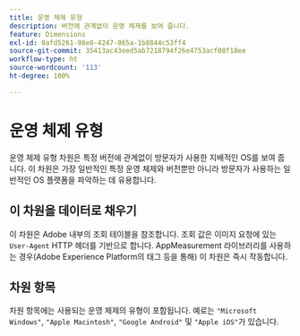```yaml
---
title: 운영 체제 유형
description: 버전에 관계없이 운영 체제를 보여 줍니다.
feature: Dimensions
exl-id: 0afd5261-98e8-4247-865a-1b8844c53ff4
source-git-commit: 35413ac43eed5ab7218794f26e4753acf08f18ee
workflow-type: ht
source-wordcount: '113'
ht-degree: 100%

---
```


# 운영 체제 유형

운영 체제 유형 차원은 특정 버전에 관계없이 방문자가 사용한 지배적인 OS를 보여 줍니다. 이 차원은 가장 일반적인 특정 운영 체제와 버전뿐만 아니라 방문자가 사용하는 일반적인 OS 플랫폼을 파악하는 데 유용합니다.

## 이 차원을 데이터로 채우기

이 차원은 Adobe 내부의 조회 테이블을 참조합니다. 조회 값은 이미지 요청에 있는 `User-Agent` HTTP 헤더를 기반으로 합니다. AppMeasurement 라이브러리를 사용하는 경우(Adobe Experience Platform의 태그 등을 통해) 이 차원은 즉시 작동합니다.

## 차원 항목

차원 항목에는 사용되는 운영 체제의 유형이 포함됩니다. 예로는 `"Microsoft Windows"`, `"Apple Macintosh"`, `"Google Android"` 및 `"Apple iOS"`가 있습니다.
